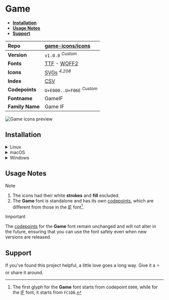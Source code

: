 # Game

- [**Installation**](#installation)
- [**Usage Notes**](#usage-notes)
- [**Support**](#support)

| Repo            | [game-icons/icons](https://github.com/game-icons/icons)                                                                                                                 |
| :-------------- | :---------------------------------------------------------------------------------------------------------------------------------------------------------------------- |
| **Version**     | `v1.0.0` <sup>_Custom_</sup>                                                                                                                                            |
| **Fonts**       | [TTF](https://raw.githubusercontent.com/iconicFonts/if/main/fonts/TTF/Game.ttf) - [WOFF2](https://raw.githubusercontent.com/iconicFonts/if/main/fonts/WOFF2/Game.woff2) |
| **Icons**       | [SVGs](https://github.com/iconicFonts/if/tree/main/packs/Game/svgs) <sup>_4,208_</sup>                                                                                  |
| **Index**       | [CSV](https://github.com/iconicFonts/if/blob/main/indices/Game.csv)                                                                                                     |
| **Codepoints**  | `U+E000..U+F06E` <sup>_Custom_</sup>                                                                                                                                    |
| **Fontname**    | GameIF                                                                                                                                                                  |
| **Family Name** | Game IF                                                                                                                                                                 |

<picture>
  <source media="(prefers-color-scheme: dark)" srcset="https://raw.githubusercontent.com/iconicFonts/if/main/imgs/Game_dark.png">
  <img alt="Game icons preview" src="https://raw.githubusercontent.com/iconicFonts/if/main/imgs/Game_light.png">
</picture>

## Installation

<details>

<summary>Linux</summary>

```sh
curl -o ~/.local/share/fonts/Game.ttf https://raw.githubusercontent.com/iconicFonts/if/main/fonts/TTF/Game.ttf
```

Refresh font cache:

```sh
fc-cache -f ~/.local/share/fonts
```

</details>

<details>

<summary>macOS</summary>

```sh
curl -o ~/Library/Fonts/Game.ttf https://raw.githubusercontent.com/iconicFonts/if/main/fonts/TTF/Game.ttf
```

</details>

<details>

<summary>Windows</summary>

```sh
curl -o C:\Windows\Fonts\Game.ttf https://raw.githubusercontent.com/iconicFonts/if/main/fonts/TTF/Game.ttf
```

</details>

## Usage Notes

> [!NOTE]
>
> 1. The icons had their white **strokes** and **fill** excluded.
> 2. The **Game** font is standalone and has its own [codepoints](https://github.com/iconicFonts/if/blob/main/indices/Game.csv), which are different from those in the [IF](https://github.com/iconicFonts/if/blob/main/indices/if.csv) font[^1].

> [!IMPORTANT]
> The [codepoints](https://github.com/iconicFonts/if/blob/main/indices/Game.csv) for the **Game** font remain unchanged and will not alter in the future, ensuring that you can use the font safely even when new versions are released.

## Support

If you've found this project helpful, a little love goes a long way. Give it a :star: or share it around.

[^1]: The first glyph for the **Game** font starts from codepoint `E000`, while for the [IF](https://github.com/iconicFonts/if/blob/main/indices/if.csv) font, it starts from `FC1DB`.

